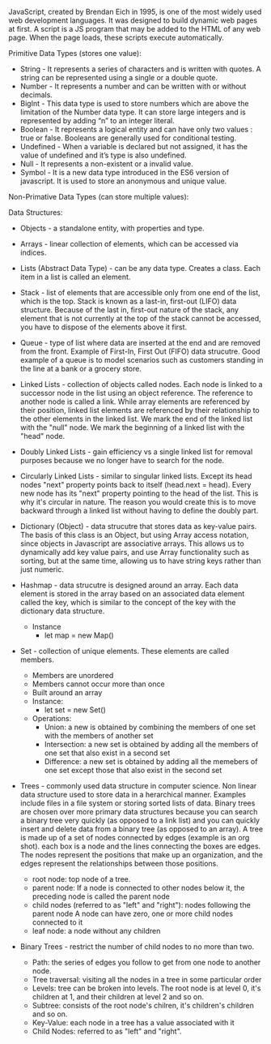 JavaScript, created by Brendan Eich in 1995, is one of the most widely used web development languages. It was designed to build dynamic web pages at first. A script is a JS program that may be added to the HTML of any web page. When the page loads, these scripts execute automatically.

Primitive Data Types (stores one value):
+ String - It represents a series of characters and is written with quotes. A string can be represented using a single or a double quote.
+ Number - It represents a number and can be written with or without decimals.
+ BigInt - This data type is used to store numbers which are above the limitation of the Number data type. It can store large integers and is represented by adding “n” to an integer literal.
+ Boolean - It represents a logical entity and can have only two values : true or false. Booleans are generally used for conditional testing.
+ Undefined - When a variable is declared but not assigned, it has the value of undefined and it’s type is also undefined.
+ Null - It represents a non-existent or a invalid value.
+ Symbol - It is a new data type introduced in the ES6 version of javascript. It is used to store an anonymous and unique value.

Non-Primative Data Types (can store multiple values):

Data Structures:
+ Objects - a standalone entity, with properties and type.
+ Arrays - linear collection of elements, which can be accessed via indices.
+ Lists (Abstract Data Type) - can be any data type. Creates a class. Each item in a list is called an element.
+ Stack - list of elements that are accessible only from one end of the list, which is the top. Stack is known as a last-in, first-out (LIFO) data structure. Because of the last in, first-out nature of the stack, any element that is not currently at the top of the stack cannot be accessed, you have to dispose of the elements above it first.
+ Queue - type of list where data are inserted at the end and are removed from the front. Example of First-In, First Out (FIFO) data strucutre. Good example of a queue is to model scenarios such as customers standing in the line at a bank or a grocery store.
+ Linked Lists - collection of objects called nodes. Each node is linked to a successor node in the list using an object reference. The reference to another node is called a link. While array elements are referenced by their position, linked list elements are referenced by their relationship to the other elements in the linked list. We mark the end of the linked list with the "null" node. We mark the beginning of a linked list with the "head" node.
+ Doubly Linked Lists - gain efficiency vs a single linked list for removal purposes because we no longer have to search for the node.
+ Circularly Linked Lists - similar to singular linked lists. Except its head nodes "next" property points back to itself (head.next = head). Every new node has its "next" property pointing to the head of the list. This is why it's circular in nature. The reason you would create this is to move backward through a linked list without having to define the doubly part.
+ Dictionary (Object) - data strucutre that stores data as key-value pairs. The basis of this class is an Object, but using Array access notation, since objects in Javascript are associative arrays. This allows us to dynamically add key value pairs, and use Array functionality such as sorting, but at the same time, allowing us to have string keys rather than just numeric.
+ Hashmap - data strucutre is designed around an array. Each data element is stored in the array based on an associated data element called the key, which is similar to the concept of the key with the dictionary data structure.
  + Instance
    + let map = new Map()

+ Set - collection of unique elements. These elements are called members.
  + Members are unordered
  + Members cannot occur more than once
  + Built around an array
  + Instance:
    + let set = new Set()
  + Operations:
    + Union: a new is obtained by combining the members of one set with the members of another set
    + Intersection: a new set is obtained by adding all the members of one set that also exist in a second set
    + Difference: a new set is obtained by adding all the memebers of one set except those that also exist in the second set
+ Trees - commonly used data structure in computer science. Non linear data structure used to store data in a herarchical manner. Examples include files in a file system or storing sorted lists of data. Binary trees are chosen over more primary data structures because you can search a binary tree very quickly (as opposed to a link list) and you can quickly insert and delete data from a binary tree (as opposed to an array). A tree is made up of a set of nodes connected by edges (example is an org shot). each box is a node and the lines connecting the boxes are edges. The nodes represent the positions that make up an organization, and the edges represent the relationships between those positions.
  + root node: top node of a tree.
  + parent node: If a node is connected to other nodes below it, the preceding node is called the parent node
  + child nodes (referred to as "left" and "right"): nodes following the parent node A node can have zero, one or more child nodes connected to it
  + leaf node: a node without any children
+ Binary Trees - restrict the number of child nodes to no more than two.
  + Path: the series of edges you follow to get from one node to another node.
  + Tree traversal: visiting all the nodes in a tree in some particular order
  + Levels: tree can be broken into levels. The root node is at level 0, it's children at 1, and their children at level 2 and so on.
  + Subtree: consists of the root node's chilren, it's children's children and so on.
  + Key-Value: each node in a tree has a value associated with it
  + Child Nodes: referred to as "left" and "right".
